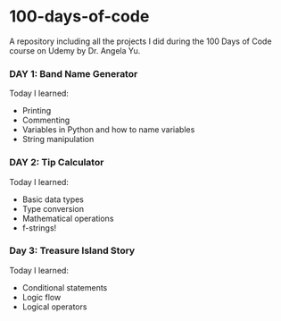# 100-days-of-code

A repository including all the projects I did during the 100 Days of Code course on Udemy by Dr. Angela Yu.

### DAY 1: Band Name Generator
Today I learned: 
- Printing 
- Commenting
- Variables in Python and how to name variables
- String manipulation

### DAY 2: Tip Calculator
Today I learned: 
- Basic data types
- Type conversion
- Mathematical operations
- f-strings!

### Day 3: Treasure Island Story
Today I learned:
- Conditional statements
- Logic flow
- Logical operators
